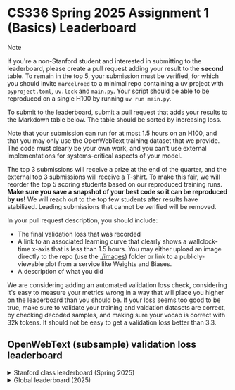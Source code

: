 # CS336 Spring 2025 Assignment 1 (Basics) Leaderboard

> [!NOTE]
> If you're a non-Stanford student and interested in submitting to the leaderboard, please create a pull request adding your result to the **second** table. To remain in the top 5, your submission must be verified, for which you should invite `marcelroed` to a minimal repo containing a uv project with `pyproject.toml`, `uv.lock` and `main.py`. Your script should be able to be reproduced on a single H100 by running `uv run main.py`.

To submit to the leaderboard, submit a pull request that adds your results to the Markdown table below. The table should be sorted by increasing loss.

Note that your submission can run for at most 1.5 hours on an H100, and that you may only use the OpenWebText training dataset that we provide.
The code must clearly be your own work, and you can't use external implementations for systems-critical aspects of your model.

The top 3 submissions will receive a prize at the end of the quarter, and the external top 3 submissions will receive a T-shirt.
To make this fair, we will reorder the top 5 scoring students based on our reproduced training runs.
**Make sure you save a snapshot of your best code so it can be reproduced by us!**
We will reach out to the top few students after results have stabilized.
Leading submissions that cannot be verified will be removed.

In your pull request description, you should include:

- The final validation loss that was recorded
- A link to an associated learning curve that clearly shows a wallclock-time x-axis that is less than 1.5 hours.
You may either upload an image directly to the repo (use the [./images](./images)) folder or link to a publicly-viewable plot from a service like Weights and Biases.
- A description of what you did

We are considering adding an automated validation loss check, considering it's easy to measure your metrics wrong in a way that will place you higher on the leaderboard than you should be.
If your loss seems too good to be true, make sure to validate your training and valdation datasets are correct, by checking decoded samples, and making sure your vocab is correct with 32k tokens.
It should not be easy to get a validation loss better than 3.3.

## OpenWebText (subsample) validation loss leaderboard

<details markdown="1">
<summary>Stanford class leaderboard (Spring 2025)</summary>

| Name           | Validation Loss | Link | Verification status (leave empty) |
| :------------- | --------------: | ---: | --------------------------------: |
| Herman Brunborg | 3.0781| https://api.wandb.ai/links/brunborg-cs336/igorg097 | Verified |
| Stephen Ge | 3.1460 | https://api.wandb.ai/links/stephenge/cc9sewxe | Verified |
| Brandon Snider | 3.1658 | https://api.wandb.ai/links/brandon-snider-stanford-university/v8n2t4py | Verified |
| Joe Li | 3.19406 | [Validation loss curve](images/joe_better_muon.png)
| Tejas Narayanan | 3.22 | https://api.wandb.ai/links/tejas-narayanan/n8itavzy | |
| Ayush Agrawal | 3.261 | https://api.wandb.ai/links/ayushag2410/mcbnccjr | |
| Puheng Li | 3.268 | https://api.wandb.ai/links/puhengli-stanford-university/s1cokosj | |
| Hongyue Li | 3.27| [Validation loss curve](images/hongyue_li.png) | |
| Christine Ye | 3.283 | https://api.wandb.ai/links/christineye/dhqwbfqa | |
| I-han Lai| 3.29|https://wandb.ai/ihan-lai0924-stanford-university/cs336_hw1/reports/owt-validation-loss-25-04-18-01-16-13---VmlldzoxMjM1MjYwNA||
| Prateek | 3.29 | https://wandb.ai/stanfordcs/OWT%20Experiments/reports/--VmlldzoxMjM2NjQ2MQ | |
| Pinlin [Calvin] Xu | 3.29688 | https://api.wandb.ai/links/pinlinxu-lab/rv9m2oqq | |
| Varun Desai | 3.298 | https://wandb.ai/vdesai10/owt_leaderboard/reports/Final-Leaderboard-Submission-Varun--VmlldzoxMjM2NjQ3NA?accessToken=ylvoskxok1cnhegx1i4gziphtc5eih16ylza2buzy13y1uoll58h7jhndr4dviq5 | |
| Michael Bereket | 3.30 | https://api.wandb.ai/links/mbereket/srr1jc5b | |
| Jack Hsieh | 3.3001 | https://wandb.ai/jackellishsieh-stanford-university/cs336-assignment1/runs/ohdb5e0v/panel/mc4jbfhrm?nw=nwuserjackellishsieh | |
| Suze van Adrichem | 3.3134 | https://api.wandb.ai/links/suzevana/nfzefh73 | |
| Chenchen Gu | 3.314 | https://api.wandb.ai/links/cygu/2cwahtxu | |
| Ashish Rao | 3.330 | https://api.wandb.ai/links/aprao/v79845cv | |
| Arnuv Tandon | 3.33213 | https://wandb.ai/arnuv-tandon-stanford-university/cs336/reports/CS-336-Leaderboard--VmlldzoxMjM2NDY5OA?accessToken=eh8nugwo4d6zvq7sgajuni8892vfoomcp7k0klbqzkqrzj6h9ex789r38u76myrh | |
| Mehmet Hamza Erol | 3.353 | https://api.wandb.ai/links/mhamzaerol-stanford-university/hcjj4l7r | |
| Divija Hasteer | 3.35628 | [Validation Loss Curve](images/dhasteer_leaderboard_sub.png) | |
| Christopher Chou | 3.41 | https://api.wandb.ai/links/babychousr-stanford-university/ed9fu89s  | |
| Milan Rohatgi | 3.41 | [[https://api.wandb.ai/links/milanrohatgi/zuet4nhc](https://api.wandb.ai/links/milanrohatgi/abxkie8w)](https://api.wandb.ai/links/milanrohatgi/lq28xt0w) | |
| Katherine Li | 3.418 | https://api.wandb.ai/links/kathli/rmglb4ts |
| Harshvardhan Agarwal |      3.42 | https://api.wandb.ai/links/tokenization/dvezrvbp |  |
| Ramgopal Venkateswaran | 3.44    | https://api.wandb.ai/links/ramvenkat98/cvrfl2pa  |  |
| Ken Liu | 3.47 | https://api.wandb.ai/links/kenziyuliu/3z1f54qp |  |
| Milan Rohatgi | 3.48 | https://api.wandb.ai/links/milanrohatgi/zuet4nhc |  |
| Sai Konkimalla | 3.51 | https://api.wandb.ai/links/sai-konk/yf8ashf0 |  |
| Radostin Cholakov | 3.55 | https://api.wandb.ai/links/radi-cho/mrr13237 |  |
| Sally Zhu | 3.55 | https://api.wandb.ai/links/sallyzhu-stanford-university/s6sd95zh |
| Ziqing Huang | 3.55 | https://api.wandb.ai/links/tyltto/505dcz72 | |
| Ayush Alag | 3.56 | https://api.wandb.ai/links/ayushalag1-stanford-university/z56avu3c | |
| Kyler Wang | 3.57 | https://api.wandb.ai/links/kylerwang-stanford-university/5znjvf3e | |
| Adam Zhao | 3.58 | https://api.wandb.ai/links/zhao1adam-stanford-university/5zgjjs1h |
| Aryaman Arora | 3.61 | https://wandb.ai/aryamanarora/cs336/runs/39skvnwk?nw=t6wb3iafj2q |
| Josiah Wong | 3.61 | [Validation loss curve](https://wandb.ai/cremebrule/cs336_leaderboard/reports/CS336-Assignment-1-Initial-Leaderboard-Submission--VmlldzoxMjMxMjU1MA) | |
| orrzohar       |            3.61 |https://api.wandb.ai/links/marvl/xpyqen6p|
| Prateek Varshney | 3.62 | https://api.wandb.ai/links/stanfordcs/jlkmfbgj |
| Varun Desai | 3.63 | https://api.wandb.ai/links/vdesai10/all5y62k | |
| Karthik Dharmarajan | 3.67 | https://wandb.ai/kdharmarajan/cs336-asst1/reports/Validation-Loss-25-04-18-20-41-23---VmlldzoxMjM2NDk1OQ | |
| Shiny Weng |      3.67 | https://api.wandb.ai/links/shinyweng-stanford-university/xt471xol |  |
| Harshit Joshi | 3.69 | https://wandb.ai/josharshit-stanford-university/cs336-basics/reports/CS-336--VmlldzoxMjM2NDcxMQ?accessToken=26yom3e3gznkpvg2yjispit1vhf4thw15i3xbj4hfckynojj0vc2g96bo7uedqec | |
| Harry Shin | 3.70 | https://api.wandb.ai/links/dh2shin2-stanford-university/jueu6en8 | |
| Angikar Ghosal | 3.71 | [Validation loss curve](./images/angikar_owt_bestvalidationloss.png) | |
| Justin Wu   | 3.71 | https://api.wandb.ai/links/justin-wu/9jrz2aep | |
| Harry Shin | 3.70 | https://api.wandb.ai/links/dh2shin2-stanford-university/jueu6en8 | |
| Harshit Joshi | 3.69 | https://wandb.ai/josharshit-stanford-university/cs336-basics/reports/CS-336--VmlldzoxMjM2NDcxMQ?accessToken=26yom3e3gznkpvg2yjispit1vhf4thw15i3xbj4hfckynojj0vc2g96bo7uedqec | |
| Angela Liu | 3.75 | https://api.wandb.ai/links/aliu917/fdx2pwqa  |  |
| Herumb Shandilya | 3.76 | https://wandb.ai/krypticmouse/cs336-basics/runs/1zl172ay?nw=nwuserkrypticmouse | |
| Hongyue Li | 3.79 | [Validation loss curve](./images/lhy.png)  |  |
| atj10 |  3.83 | [Validation loss curve](./images/atj10_loss_curves.png)  |  |
| Ryan Zhao | 3.84 | https://api.wandb.ai/links/knightasterial-stanforduniversity/j7z9j001 | |
| jshenoy | 3.99 | https://api.wandb.ai/links/jayshenoy-stanford-university/shpznb3o | |
| William Huang | 3.88 | https://api.wandb.ai/links/abcisosm/bgl39okf | |
| Arya Bakhtiar | 4.00 | https://drive.google.com/file/d/1nKmlqy1UJ6ZlmWjhZe-jTTN6h4Vn2vZK/view?usp=drive_link | |
| naive baseline |            5.00 |      |                          Verified |

</details>

<details markdown="1">
<summary>Global leaderboard (2025)</summary>

| Name           | Validation Loss | Link | Verification status (leave empty) |
| :------------- | --------------: | ---: | --------------------------------: |
| Herman Brunborg | 3.0781| https://api.wandb.ai/links/brunborg-cs336/igorg097 | Verified |
| Stephen Ge | 3.1460 | https://api.wandb.ai/links/stephenge/cc9sewxe | Verified |
| Brandon Snider | 3.1658 | https://api.wandb.ai/links/brandon-snider-stanford-university/v8n2t4py | Verified |
| Joe Li | 3.19406 | [Validation loss curve](images/joe_better_muon.png)
| Tejas Narayanan | 3.22 | https://api.wandb.ai/links/tejas-narayanan/n8itavzy | |
| Ayush Agrawal | 3.261 | https://api.wandb.ai/links/ayushag2410/mcbnccjr | |
| Puheng Li | 3.268 | https://api.wandb.ai/links/puhengli-stanford-university/s1cokosj | |
| Hongyue Li | 3.27| [Validation loss curve](images/hongyue_li.png) | |
| Christine Ye | 3.283 | https://api.wandb.ai/links/christineye/dhqwbfqa | |
| I-han Lai| 3.29|https://wandb.ai/ihan-lai0924-stanford-university/cs336_hw1/reports/owt-validation-loss-25-04-18-01-16-13---VmlldzoxMjM1MjYwNA||
| Prateek | 3.29 | https://wandb.ai/stanfordcs/OWT%20Experiments/reports/--VmlldzoxMjM2NjQ2MQ | |
| Pinlin [Calvin] Xu | 3.29688 | https://api.wandb.ai/links/pinlinxu-lab/rv9m2oqq | |
| Varun Desai | 3.298 | https://wandb.ai/vdesai10/owt_leaderboard/reports/Final-Leaderboard-Submission-Varun--VmlldzoxMjM2NjQ3NA?accessToken=ylvoskxok1cnhegx1i4gziphtc5eih16ylza2buzy13y1uoll58h7jhndr4dviq5 | |
| Michael Bereket | 3.30 | https://api.wandb.ai/links/mbereket/srr1jc5b | |
| Jack Hsieh | 3.3001 | https://wandb.ai/jackellishsieh-stanford-university/cs336-assignment1/runs/ohdb5e0v/panel/mc4jbfhrm?nw=nwuserjackellishsieh | |
| Suze van Adrichem | 3.3134 | https://api.wandb.ai/links/suzevana/nfzefh73 | |
| Chenchen Gu | 3.314 | https://api.wandb.ai/links/cygu/2cwahtxu | |
| Ashish Rao | 3.330 | https://api.wandb.ai/links/aprao/v79845cv | |
| Arnuv Tandon | 3.33213 | https://wandb.ai/arnuv-tandon-stanford-university/cs336/reports/CS-336-Leaderboard--VmlldzoxMjM2NDY5OA?accessToken=eh8nugwo4d6zvq7sgajuni8892vfoomcp7k0klbqzkqrzj6h9ex789r38u76myrh | |
| Mehmet Hamza Erol | 3.353 | https://api.wandb.ai/links/mhamzaerol-stanford-university/hcjj4l7r | |
| Divija Hasteer | 3.35628 | [Validation Loss Curve](images/dhasteer_leaderboard_sub.png) | |
| Christopher Chou | 3.41 | https://api.wandb.ai/links/babychousr-stanford-university/ed9fu89s  | |
| Milan Rohatgi | 3.41 | [[https://api.wandb.ai/links/milanrohatgi/zuet4nhc](https://api.wandb.ai/links/milanrohatgi/abxkie8w)](https://api.wandb.ai/links/milanrohatgi/lq28xt0w) | |
| Katherine Li | 3.418 | https://api.wandb.ai/links/kathli/rmglb4ts |
| Harshvardhan Agarwal |      3.42 | https://api.wandb.ai/links/tokenization/dvezrvbp |  |
| Ramgopal Venkateswaran | 3.44    | https://api.wandb.ai/links/ramvenkat98/cvrfl2pa  |  |
| Ken Liu | 3.47 | https://api.wandb.ai/links/kenziyuliu/3z1f54qp |  |
| Milan Rohatgi | 3.48 | https://api.wandb.ai/links/milanrohatgi/zuet4nhc |  |
| Sai Konkimalla | 3.51 | https://api.wandb.ai/links/sai-konk/yf8ashf0 |  |
| Radostin Cholakov | 3.55 | https://api.wandb.ai/links/radi-cho/mrr13237 |  |
| Sally Zhu | 3.55 | https://api.wandb.ai/links/sallyzhu-stanford-university/s6sd95zh |
| Ziqing Huang | 3.55 | https://api.wandb.ai/links/tyltto/505dcz72 | |
| Ayush Alag | 3.56 | https://api.wandb.ai/links/ayushalag1-stanford-university/z56avu3c | |
| Kyler Wang | 3.57 | https://api.wandb.ai/links/kylerwang-stanford-university/5znjvf3e | |
| Adam Zhao | 3.58 | https://api.wandb.ai/links/zhao1adam-stanford-university/5zgjjs1h |
| Aryaman Arora | 3.61 | https://wandb.ai/aryamanarora/cs336/runs/39skvnwk?nw=t6wb3iafj2q |
| Josiah Wong | 3.61 | [Validation loss curve](https://wandb.ai/cremebrule/cs336_leaderboard/reports/CS336-Assignment-1-Initial-Leaderboard-Submission--VmlldzoxMjMxMjU1MA) | |
| orrzohar       |            3.61 |https://api.wandb.ai/links/marvl/xpyqen6p|
| Prateek Varshney | 3.62 | https://api.wandb.ai/links/stanfordcs/jlkmfbgj |
| Varun Desai | 3.63 | https://api.wandb.ai/links/vdesai10/all5y62k | |
| Karthik Dharmarajan | 3.67 | https://wandb.ai/kdharmarajan/cs336-asst1/reports/Validation-Loss-25-04-18-20-41-23---VmlldzoxMjM2NDk1OQ | |
| Shiny Weng |      3.67 | https://api.wandb.ai/links/shinyweng-stanford-university/xt471xol |  |
| Harshit Joshi | 3.69 | https://wandb.ai/josharshit-stanford-university/cs336-basics/reports/CS-336--VmlldzoxMjM2NDcxMQ?accessToken=26yom3e3gznkpvg2yjispit1vhf4thw15i3xbj4hfckynojj0vc2g96bo7uedqec | |
| Harry Shin | 3.70 | https://api.wandb.ai/links/dh2shin2-stanford-university/jueu6en8 | |
| Angikar Ghosal | 3.71 | [Validation loss curve](./images/angikar_owt_bestvalidationloss.png) | |
| Justin Wu   | 3.71 | https://api.wandb.ai/links/justin-wu/9jrz2aep | |
| Harry Shin | 3.70 | https://api.wandb.ai/links/dh2shin2-stanford-university/jueu6en8 | |
| Harshit Joshi | 3.69 | https://wandb.ai/josharshit-stanford-university/cs336-basics/reports/CS-336--VmlldzoxMjM2NDcxMQ?accessToken=26yom3e3gznkpvg2yjispit1vhf4thw15i3xbj4hfckynojj0vc2g96bo7uedqec | |
| Angela Liu | 3.75 | https://api.wandb.ai/links/aliu917/fdx2pwqa  |  |
| Herumb Shandilya | 3.76 | https://wandb.ai/krypticmouse/cs336-basics/runs/1zl172ay?nw=nwuserkrypticmouse | |
| Hongyue Li | 3.79 | [Validation loss curve](./images/lhy.png)  |  |
| atj10 |  3.83 | [Validation loss curve](./images/atj10_loss_curves.png)  |  |
| Ryan Zhao | 3.84 | https://api.wandb.ai/links/knightasterial-stanforduniversity/j7z9j001 | |
| jshenoy | 3.99 | https://api.wandb.ai/links/jayshenoy-stanford-university/shpznb3o | |
| Arya Bakhtiar | 4.00 | https://drive.google.com/file/d/1nKmlqy1UJ6ZlmWjhZe-jTTN6h4Vn2vZK/view?usp=drive_link | |
| naive baseline |            5.00 |      |                          Verified |

</details>

